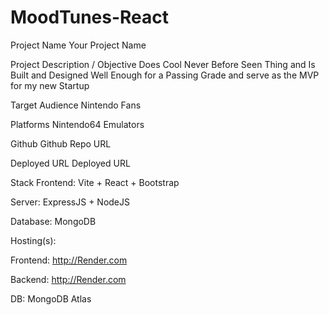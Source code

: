 # MoodTunes-React

Project Name
Your Project Name

Project Description / Objective
Does Cool Never Before Seen Thing and Is Built and Designed Well Enough for a Passing Grade and serve as the MVP for my new Startup

Target Audience
Nintendo Fans

Platforms
Nintendo64 Emulators

Github
Github Repo URL

Deployed URL
Deployed URL

Stack
Frontend: Vite + React + Bootstrap

Server: ExpressJS + NodeJS

Database: MongoDB

Hosting(s):

Frontend: http://Render.com

Backend: http://Render.com

DB: MongoDB Atlas

